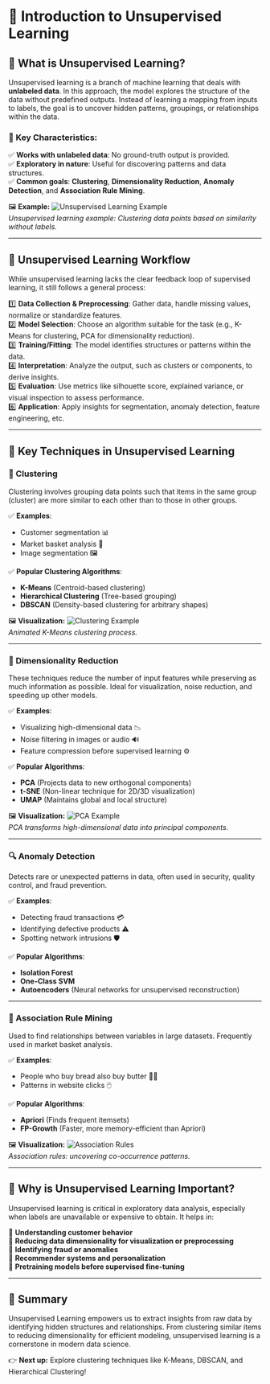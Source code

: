 # 📖 Introduction to Unsupervised Learning

## 🤔 What is Unsupervised Learning?
Unsupervised learning is a branch of machine learning that deals with **unlabeled data**. In this approach, the model explores the structure of the data without predefined outputs. Instead of learning a mapping from inputs to labels, the goal is to uncover hidden patterns, groupings, or relationships within the data.

### 🎯 Key Characteristics:
✅ **Works with unlabeled data**: No ground-truth output is provided.  
✅ **Exploratory in nature**: Useful for discovering patterns and data structures.  
✅ **Common goals**: **Clustering**, **Dimensionality Reduction**, **Anomaly Detection**, and **Association Rule Mining**.

🖼️ **Example:**
![Unsupervised Learning Example](https://media.datacamp.com/legacy/v1725630538/image_9c867e067e.png)  
*Unsupervised learning example: Clustering data points based on similarity without labels.*

---

## 🔄 Unsupervised Learning Workflow
While unsupervised learning lacks the clear feedback loop of supervised learning, it still follows a general process:

1️⃣ **Data Collection & Preprocessing**: Gather data, handle missing values, normalize or standardize features.  
2️⃣ **Model Selection**: Choose an algorithm suitable for the task (e.g., K-Means for clustering, PCA for dimensionality reduction).  
3️⃣ **Training/Fitting**: The model identifies structures or patterns within the data.  
4️⃣ **Interpretation**: Analyze the output, such as clusters or components, to derive insights.  
5️⃣ **Evaluation**: Use metrics like silhouette score, explained variance, or visual inspection to assess performance.  
6️⃣ **Application**: Apply insights for segmentation, anomaly detection, feature engineering, etc.

---

## 🧠 Key Techniques in Unsupervised Learning

### 🔵 Clustering
Clustering involves grouping data points such that items in the same group (cluster) are more similar to each other than to those in other groups.

✅ **Examples**:
- Customer segmentation 📊  
- Market basket analysis 🛒  
- Image segmentation 🖼️

✅ **Popular Clustering Algorithms**:
- **K-Means** (Centroid-based clustering)
- **Hierarchical Clustering** (Tree-based grouping)
- **DBSCAN** (Density-based clustering for arbitrary shapes)

🖼️ **Visualization:**
![Clustering Example](https://upload.wikimedia.org/wikipedia/commons/e/ea/K-means_convergence.gif)  
*Animated K-Means clustering process.*

---

### 🔻 Dimensionality Reduction
These techniques reduce the number of input features while preserving as much information as possible. Ideal for visualization, noise reduction, and speeding up other models.

✅ **Examples**:
- Visualizing high-dimensional data 📉  
- Noise filtering in images or audio 🔊  
- Feature compression before supervised learning ⚙️

✅ **Popular Algorithms**:
- **PCA** (Projects data to new orthogonal components)
- **t-SNE** (Non-linear technique for 2D/3D visualization)
- **UMAP** (Maintains global and local structure)

🖼️ **Visualization:**
![PCA Example](https://upload.wikimedia.org/wikipedia/commons/0/00/PCA_Example.png)  
*PCA transforms high-dimensional data into principal components.*

---

### 🔍 Anomaly Detection
Detects rare or unexpected patterns in data, often used in security, quality control, and fraud prevention.

✅ **Examples**:
- Detecting fraud transactions 💳  
- Identifying defective products ⚠️  
- Spotting network intrusions 🛡️

✅ **Popular Algorithms**:
- **Isolation Forest**
- **One-Class SVM**
- **Autoencoders** (Neural networks for unsupervised reconstruction)

---

### 🔗 Association Rule Mining
Used to find relationships between variables in large datasets. Frequently used in market basket analysis.

✅ **Examples**:
- People who buy bread also buy butter 🍞🧈  
- Patterns in website clicks 🖱️

✅ **Popular Algorithms**:
- **Apriori** (Finds frequent itemsets)
- **FP-Growth** (Faster, more memory-efficient than Apriori)

🖼️ **Visualization:**
![Association Rules](https://miro.medium.com/v2/resize:fit:1200/1*4yFCbNwp0gGdGR5KbquFHA.png)  
*Association rules: uncovering co-occurrence patterns.*

---

## 🎯 Why is Unsupervised Learning Important?

Unsupervised learning is critical in exploratory data analysis, especially when labels are unavailable or expensive to obtain. It helps in:

📌 **Understanding customer behavior**  
📌 **Reducing data dimensionality for visualization or preprocessing**  
📌 **Identifying fraud or anomalies**  
📌 **Recommender systems and personalization**  
📌 **Pretraining models before supervised fine-tuning**

---

## 🏁 Summary
Unsupervised Learning empowers us to extract insights from raw data by identifying hidden structures and relationships. From clustering similar items to reducing dimensionality for efficient modeling, unsupervised learning is a cornerstone in modern data science.

👉 **Next up:** Explore clustering techniques like K-Means, DBSCAN, and Hierarchical Clustering!
